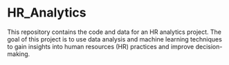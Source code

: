 # HR_Analytics
This repository contains the code and data for an HR analytics project. The goal of this project is to use data analysis and machine learning techniques to gain insights into human resources (HR) practices and improve decision-making.
